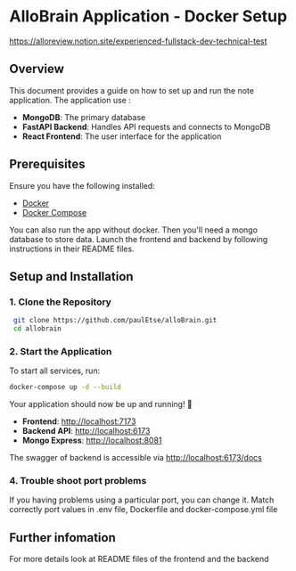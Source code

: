 # AlloBrain Application - Docker Setup
https://alloreview.notion.site/experienced-fullstack-dev-technical-test

## Overview
This document provides a guide on how to set up and run the note application. The application use :
- **MongoDB**: The primary database
- **FastAPI Backend**: Handles API requests and connects to MongoDB
- **React Frontend**: The user interface for the application

## Prerequisites
Ensure you have the following installed:
- [Docker](https://www.docker.com/get-started)
- [Docker Compose](https://docs.docker.com/compose/install/)

You can also run the app without docker. Then you'll need a mongo database to store data. Launch the frontend and backend by following instructions in their README files.

## Setup and Installation

### 1. Clone the Repository
```sh
 git clone https://github.com/paulEtse/alloBrain.git
 cd allobrain
```

### 2. Start the Application
To start all services, run:
```sh
docker-compose up -d --build
```
Your application should now be up and running! 🎉
- **Frontend**: [http://localhost:7173](http://localhost:7173)
- **Backend API**: [http://localhost:6173](http://localhost:6173)
- **Mongo Express**: [http://localhost:8081](http://localhost:8081)

The swagger of backend is accessible via [http://localhost:6173/docs](http://localhost:6173/docs)

### 4. Trouble shoot port problems
If you having problems using a particular port, you can change it. 
Match correctly port values in .env file, Dockerfile and docker-compose.yml file


## Further infomation
For more details look at README files of the frontend and the backend
